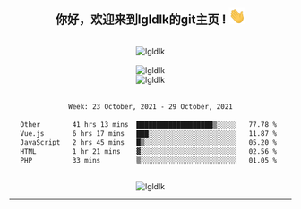 <div align="center">
<h2> 你好，欢迎来到lgldlk的git主页 ! <img src="https://github.com/lgldlk/lgldlk/blob/main/gifs/Hi.gif" width="30px"></h2>
</div>

<div align="center">
 </br>
 <img src="http://aiitapp.cn:8091/?color=rgba(37,144,118,1)&shadowColor=rgba(12,16,20,1)&fontSize=120&&shadowOffsetX=9&shadowOffsetY=11" height="26px" alt="lgldlk" />
 </br>

   </br>
 <img src="https://github-readme-stats.vercel.app/api?username=lgldlk&show_icons=true&theme=gotham&locale=cn" alt="lgldlk" />
 

</br>

<img  src="http://github-readme-stats.vercel.app/api/top-langs/?username=lgldlk&show_icons=true&theme=gotham&locale=cn&layout=compact" alt="lgldlk"/>  
</br>
</br>

<!--START_SECTION:waka-->
```text
Week: 23 October, 2021 - 29 October, 2021

Other        41 hrs 13 mins  ███████████████████▒░░░░░   77.78 % 
Vue.js       6 hrs 17 mins   ███░░░░░░░░░░░░░░░░░░░░░░   11.87 % 
JavaScript   2 hrs 45 mins   █▒░░░░░░░░░░░░░░░░░░░░░░░   05.20 % 
HTML         1 hr 21 mins    ▓░░░░░░░░░░░░░░░░░░░░░░░░   02.56 % 
PHP          33 mins         ▒░░░░░░░░░░░░░░░░░░░░░░░░   01.05 % 
```
<!--END_SECTION:waka-->

 </br>
  <img src="https://visitor-badge.glitch.me/badge?page_id=lgldlk" alt="lgldlk" />

---

 

